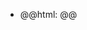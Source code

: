 - @@html: <script src="http://www.gmodules.com/ig/ifr?url=http://www.google.com/ig/modules/youtube.xml&up_channel=Chris Titus Tech&synd=open&w=320&h=390&title=&border=%23ffffff%7C3px%2C1px+solid+%23999999&output=js"></script> @@